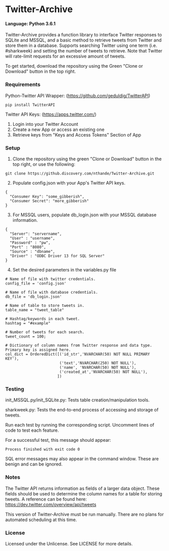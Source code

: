 # Twitter-Archive
#### Language: Python 3.6.1

Twitter-Archive provides a function library to interface Twitter responses to SQLite and MSSQL, 
and a basic method to retrieve tweets from Twitter and store them in a database. Supports searching
Twitter using one term (i.e. #sharkweek) and setting the number of tweets to retrieve. Note that Twitter
will rate-limit requests for an excessive amount of tweets.

To get started, download the repository using the Green "Clone or Download" button in the top right.

### Requirements
Python-Twitter API Wrapper: (https://github.com/geduldig/TwitterAPI)
```
pip install TwitterAPI
```
Twitter API Keys: (https://apps.twitter.com/)
1. Login into your Twitter Account
2. Create a new App or access an existing one
3. Retrieve keys from "Keys and Access Tokens" Section of App

### Setup
1. Clone the repository using the green "Clone or Download" button in the top right, or use the following:
```
git clone https://github.discovery.com/nthande/Twitter-Archive.git
```
2. Populate config.json with your App's Twitter API keys.
```
{
  "Consumer Key": "some_gibberish",
  "Consumer Secret": "more_gibberish"
}
```
3. For MSSQL users, populate db_login.json with your MSSQL database information.
```
{
  "Server": "servername",
  "User" : "username",
  "Password" : "pw",
  "Port" : "8080",
  "Source" : "dbname",
  "Driver" : "ODBC Driver 13 for SQL Server"
}
```
4. Set the desired parameters in the variables.py file
```
# Name of file with twitter credentials.
config_file = 'config.json'

# Name of file with database credentials.
db_file = 'db_login.json'

# Name of table to store tweets in.
table_name = "tweet_table"

# Hashtag/keywords in each tweet.
hashtag = "#example"

# Number of tweets for each search.
tweet_count = 100;

# Dictionary of column names from Twitter response and data type. Primary key is assigned here.
col_dict = OrderedDict([('id_str','NVARCHAR(50) NOT NULL PRIMARY KEY'),
                        ('text','NVARCHAR(250) NOT NULL'),
                        ('name', 'NVARCHAR(50) NOT NULL'),
                        ('created_at','NVARCHAR(50) NOT NULL'),
                       ])
```

### Testing
init_MSSQL.py/init_SQLite.py: Tests table creation/manipulation tools.

sharkweek.py: Tests the end-to-end process of accessing and storage of tweets.

Run each test by running the corresponding script. Uncomment lines of code to test each feature.

For a successful test, this message should appear: 
```
Process finished with exit code 0
```
SQL error messages may also appear in the command window. These are benign and can be ignored.

### Notes
The Twitter API returns information as fields of a larger data object. These fields should be used to determine
the column names for a table for storing tweets. A reference can be found here: https://dev.twitter.com/overview/api/tweets

This version of Twitter-Archive must be run manually. There are no plans for automated scheduling at this time.

### License
Licensed under the Unlicense. See LICENSE for more details.
